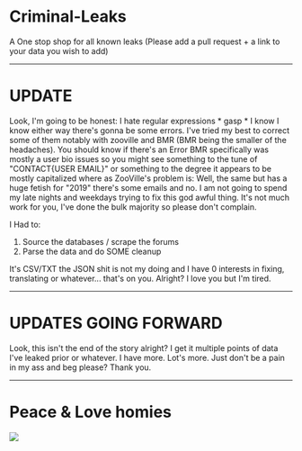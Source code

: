 # Criminal-Leaks
A One stop shop for all known leaks (Please add a pull request + a link to your data you wish to add)

---

# UPDATE
Look, I'm going to be honest: I hate regular expressions * gasp * I know I know either way there's gonna be some errors. I've tried my best to correct some of them notably with zooville and BMR (BMR being the smaller of the headaches). You should know if there's an Error BMR specifically was mostly a user bio issues so you might see something to the tune of "CONTACT{USER EMAIL}" or something to the degree it appears to be mostly capitalized where as ZooVille's problem is: Well, the same but has a huge fetish for "2019" there's some emails and no. I am not going to spend my late nights and weekdays trying to fix this god awful thing. It's not much work for you, I've done the bulk majority so please don't complain.

I Had to: 
1. Source the databases / scrape the forums 
2. Parse the data and do SOME cleanup

It's CSV/TXT the JSON shit is not my doing and I have 0 interests in fixing, translating or whatever... that's on you. Alright? I love you but I'm tired.

---

# UPDATES GOING FORWARD
Look, this isn't the end of the story alright? I get it multiple points of data I've leaked prior or whatever. I have more. Lot's more. Just don't be a pain in my ass and beg please? Thank you.

---
# Peace & Love homies

[![](https://files.catbox.moe/ifb075.jpg)](https://files.catbox.moe/ifb075.jpg)
